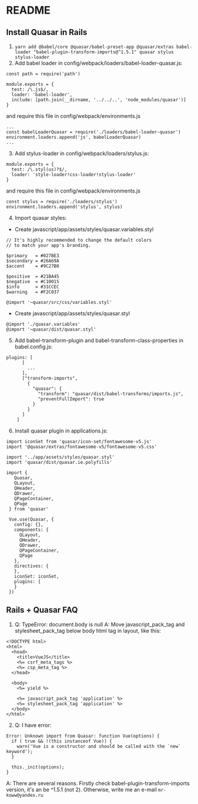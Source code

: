 # README

## Install Quasar in Rails
1. `yarn add @babel/core @quasar/babel-preset-app @quasar/extras babel-loader "babel-plugin-transform-imports@^1.5.1" quasar stylus stylus-loader`
2. Add babel loader in config/webpack/loaders/babel-loader-quasar.js:
```
const path = require('path')

module.exports = {
  test: /\.js$/,
  loader: 'babel-loader',
  include: [path.join(__dirname, '../../..', 'node_modules/quasar')]
}
```
and require this file in config/webpack/environments.js
```
...
const babelLoaderQuasar = require('./loaders/babel-loader-quasar')
environment.loaders.append('js', babelLoaderQuasar)
...
```
3. Add stylus-loader in config/webpack/loaders/stylus.js:
```
module.exports = {
  test: /\.styl(us)?$/,
  loader: 'style-loader!css-loader!stylus-loader'
}
```
and require this file in config/webpack/environments.js
```
const stylus = require('./loaders/stylus')
environment.loaders.append('stylus', stylus)
```
4. Import quasar styles:
- Create javascript/app/assets/styles/quasar.variables.styl
```
// It's highly recommended to change the default colors
// to match your app's branding.

$primary   = #027BE3
$secondary = #26A69A
$accent    = #9C27B0

$positive  = #21BA45
$negative  = #C10015
$info      = #31CCEC
$warning   = #F2C037

@import '~quasar/src/css/variables.styl'
```
- Create javascript/app/assets/styles/quasar.styl
```
@import './quasar.variables'
@import '~quasar/dist/quasar.styl'
```
5. Add babel-transform-plugin and babel-transform-class-properties in babel.config.js:
``` 
plugins: [
      [
        ...
      ], 
      ["transform-imports",
        {
          "quasar": {
            "transform": "quasar/dist/babel-transforms/imports.js",
            "preventFullImport": true
          }
        }
      ]
    ]
```
6. Install quasar plugin in applications.js:
```
import iconSet from 'quasar/icon-set/fontawesome-v5.js'
import '@quasar/extras/fontawesome-v5/fontawesome-v5.css'

import '../app/assets/styles/quasar.styl'
import 'quasar/dist/quasar.ie.polyfills'

import {
   Quasar,
   QLayout,
   QHeader,
   QDrawer,
   QPageContainer,
   QPage
 } from 'quasar'
 
 Vue.use(Quasar, {
   config: {},
   components: {
     QLayout,
     QHeader,
     QDrawer,
     QPageContainer,
     QPage
   },
   directives: {
   },
   iconSet: iconSet,
   plugins: {
   }
 })
```
## Rails + Quasar FAQ
1. Q: TypeError: document.body is null
A: Move javascript_pack_tag and stylesheet_pack_tag below body html tag in layout, like this:
```
<!DOCTYPE html>
<html>
  <head>
    <title>VueJS</title>
    <%= csrf_meta_tags %>
    <%= csp_meta_tag %>
  </head>

  <body>
    <%= yield %>
    
    <%= javascript_pack_tag 'application' %>
    <%= stylesheet_pack_tag 'application' %>
  </body>
</html>
```
2. Q: I have error:
```
Error: Unknown import from Quasar: function Vue(options) {
  if ( true && !(this instanceof Vue)) {
    warn('Vue is a constructor and should be called with the `new` keyword');
  }

  this._init(options);
}
```
A: There are several reasons. Firstly check babel-plugin-transform-imports version, it's an be ^1.5.1 (not 2).
Otherwise, write me an e-mail `mr-koww@yandex.ru`
